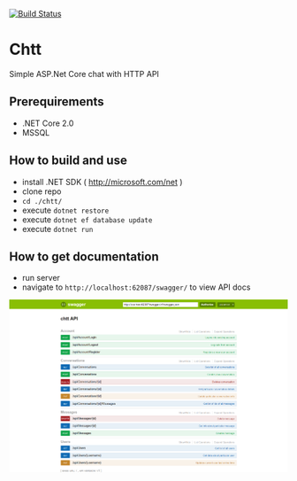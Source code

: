 [![Build Status](https://travis-ci.org/Mixaill/chtt.svg?branch=master)](https://travis-ci.org/Mixaill/chtt)

# Chtt
Simple ASP.Net Core chat with HTTP API



## Prerequirements

* .NET Core 2.0
* MSSQL

## How to build and use
- install .NET SDK ( http://microsoft.com/net )
- clone repo
- `cd ./chtt/`
- execute `dotnet restore`
- execute `dotnet ef database update`
- execute `dotnet run`

## How to get documentation
- run server
- navigate to `http://localhost:62087/swagger/` to view API docs

![Swagger](/docs/swagger.png?raw=true "Swagger")